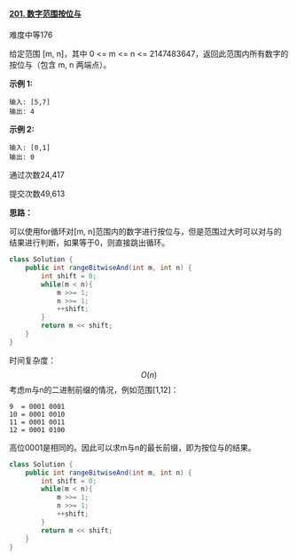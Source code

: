 #### [201. 数字范围按位与](https://leetcode-cn.com/problems/bitwise-and-of-numbers-range/)

难度中等176

给定范围 [m, n]，其中 0 <= m <= n <= 2147483647，返回此范围内所有数字的按位与（包含 m, n 两端点）。

**示例 1:** 

```
输入: [5,7]
输出: 4
```

**示例 2:**

```
输入: [0,1]
输出: 0
```

通过次数24,417

提交次数49,613



**思路：**

可以使用for循环对[m, n]范围内的数字进行按位与，但是范围过大时可以对与的结果进行判断，如果等于0，则直接跳出循环。

```java
class Solution {
    public int rangeBitwiseAnd(int m, int n) {
        int shift = 0;
        while(m < n){
            m >>= 1;
            n >>= 1;
            ++shift;
        }
        return m << shift;
    }
}
```

时间复杂度：
$$
O(n)
$$
考虑m与n的二进制前缀的情况，例如范围[1,12]：

```
9  = 0001 0001
10 = 0001 0010
11 = 0001 0011
12 = 0001 0100
```

高位0001是相同的。因此可以求m与n的最长前缀，即为按位与的结果。

```java
class Solution {
    public int rangeBitwiseAnd(int m, int n) {
        int shift = 0;
        while(m < n){
            m >>= 1;
            n >>= 1;
            ++shift;
        }
        return m << shift;
    }
}
```

